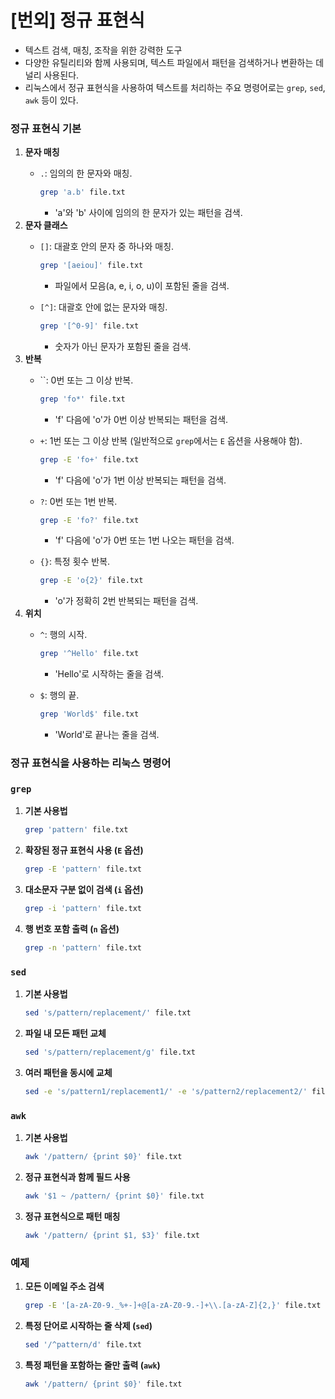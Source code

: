 # [번외] 정규 표현식

- 텍스트 검색, 매칭, 조작을 위한 강력한 도구
- 다양한 유틸리티와 함께 사용되며, 텍스트 파일에서 패턴을 검색하거나 변환하는 데 널리 사용된다.
- 리눅스에서 정규 표현식을 사용하여 텍스트를 처리하는 주요 명령어로는 `grep`, `sed`, `awk` 등이 있다.

### 정규 표현식 기본

1. **문자 매칭**
    - `.`: 임의의 한 문자와 매칭.
        
        ```bash
        grep 'a.b' file.txt
        ```
        
        - 'a'와 'b' 사이에 임의의 한 문자가 있는 패턴을 검색.
2. **문자 클래스**
    - `[]`: 대괄호 안의 문자 중 하나와 매칭.
        
        ```bash
        grep '[aeiou]' file.txt
        ```
        
        - 파일에서 모음(a, e, i, o, u)이 포함된 줄을 검색.
    - `[^]`: 대괄호 안에 없는 문자와 매칭.
        
        ```bash
        grep '[^0-9]' file.txt
        ```
        
        - 숫자가 아닌 문자가 포함된 줄을 검색.
3. **반복**
    - ``: 0번 또는 그 이상 반복.
        
        ```bash
        grep 'fo*' file.txt
        ```
        
        - 'f' 다음에 'o'가 0번 이상 반복되는 패턴을 검색.
    - `+`: 1번 또는 그 이상 반복 (일반적으로 `grep`에서는 `E` 옵션을 사용해야 함).
        
        ```bash
        grep -E 'fo+' file.txt
        ```
        
        - 'f' 다음에 'o'가 1번 이상 반복되는 패턴을 검색.
    - `?`: 0번 또는 1번 반복.
        
        ```bash
        grep -E 'fo?' file.txt
        ```
        
        - 'f' 다음에 'o'가 0번 또는 1번 나오는 패턴을 검색.
    - `{}`: 특정 횟수 반복.
        
        ```bash
        grep -E 'o{2}' file.txt
        ```
        
        - 'o'가 정확히 2번 반복되는 패턴을 검색.
4. **위치**
    - `^`: 행의 시작.
        
        ```bash
        grep '^Hello' file.txt
        ```
        
        - 'Hello'로 시작하는 줄을 검색.
    - `$`: 행의 끝.
        
        ```bash
        grep 'World$' file.txt
        ```
        
        - 'World'로 끝나는 줄을 검색.

### 정규 표현식을 사용하는 리눅스 명령어

### `grep`

1. **기본 사용법**
    
    ```bash
    grep 'pattern' file.txt
    ```
    
2. **확장된 정규 표현식 사용 (`E` 옵션)**
    
    ```bash
    grep -E 'pattern' file.txt
    ```
    
3. **대소문자 구분 없이 검색 (`i` 옵션)**
    
    ```bash
    grep -i 'pattern' file.txt
    ```
    
4. **행 번호 포함 출력 (`n` 옵션)**
    
    ```bash
    grep -n 'pattern' file.txt
    ```
    

### `sed`

1. **기본 사용법**
    
    ```bash
    sed 's/pattern/replacement/' file.txt
    ```
    
2. **파일 내 모든 패턴 교체**
    
    ```bash
    sed 's/pattern/replacement/g' file.txt
    ```
    
3. **여러 패턴을 동시에 교체**
    
    ```bash
    sed -e 's/pattern1/replacement1/' -e 's/pattern2/replacement2/' file.txt
    ```
    

### `awk`

1. **기본 사용법**
    
    ```bash
    awk '/pattern/ {print $0}' file.txt
    ```
    
2. **정규 표현식과 함께 필드 사용**
    
    ```bash
    awk '$1 ~ /pattern/ {print $0}' file.txt
    ```
    
3. **정규 표현식으로 패턴 매칭**
    
    ```bash
    awk '/pattern/ {print $1, $3}' file.txt
    ```
    

### 예제

1. **모든 이메일 주소 검색**
    
    ```bash
    grep -E '[a-zA-Z0-9._%+-]+@[a-zA-Z0-9.-]+\\.[a-zA-Z]{2,}' file.txt
    ```
    
2. **특정 단어로 시작하는 줄 삭제 (`sed`)**
    
    ```bash
    sed '/^pattern/d' file.txt
    ```
    
3. **특정 패턴을 포함하는 줄만 출력 (`awk`)**
    
    ```bash
    awk '/pattern/ {print $0}' file.txt
    ```